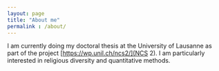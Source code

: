 ```yaml
--- 
layout: page
title: "About me"
permalink : /about/
---
```


I am currently doing my doctoral thesis at the University of Lausanne as part of the project [https://wp.unil.ch/ncs2/](NCS 2). 
I am particularly interested in religious diversity and quantitative methods.
